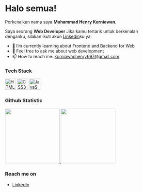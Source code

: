 # Halo semua! 

Perkenalkan nama saya **Muhammad Henry Kurniawan**.

Saya seorang **Web Developer** 
Jika kamu tertarik untuk berkenalan denganku, silakan ikuti akun [Linkedin](https://www.linkedin.com/in/utomo-yoga-firmansyah-aa2a2b1aa/)ku ya.
- 🌱 I’m currently learning about Frontend and Backend for Web
- 💬 Feel free to ask me about web development
- 📫 How to reach me: kurniawanhenry697@gmail.com


### Tech Stack
<p align="left">

<a href="https://developer.mozilla.org/en-US/docs/Glossary/HTML5" target="_blank" rel="noreferrer"><img src="https://raw.githubusercontent.com/danielcranney/readme-generator/main/public/icons/skills/html5-colored.svg" width="36" height="36" alt="HTML5" /></a>
  <a href="https://www.w3.org/TR/CSS/#css" target="_blank" rel="noreferrer"><img src="https://raw.githubusercontent.com/danielcranney/readme-generator/main/public/icons/skills/css3-colored.svg" width="36" height="36" alt="CSS3" /></a>
  <a href="https://developer.mozilla.org/en-US/docs/Web/JavaScript" target="_blank" rel="noreferrer"><img src="https://raw.githubusercontent.com/danielcranney/readme-generator/main/public/icons/skills/javascript-colored.svg" width="36" height="36" alt="JavaScript" /></a>
</p>
  
### Github Statistic
<p align="left">
<a href="https://github.com/yoghaf">
  <img height="180em" src="https://github-readme-stats-eight-theta.vercel.app/api?username=yoghaf&show_icons=true&theme=algolia&include_all_commits=true&count_private=true"/>
  <img height="180em" src="https://github-readme-stats-eight-theta.vercel.app/api/top-langs/?username=mhenry200800&layout=compact&langs_count=8&theme=algolia"/>
</a>
</p>

### Reach me on
- <a href="https://https://www.linkedin.com/in/muhammad-henry-kurniawan-a53176231/">LinkedIn</a>
